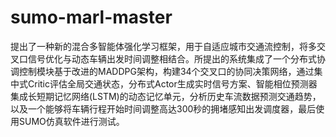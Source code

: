 # sumo-marl-master
提出了一种新的混合多智能体强化学习框架，用于自适应城市交通流控制，将多交叉口信号优化与动态车辆出发时间调整相结合。所提出的系统集成了一个分布式协调控制模块基于改进的MADDPG架构，构建34个交叉口的协同决策网络，通过集中式Critic评估全局交通状态，分布式Actor生成实时信号方案、智能相位预测器集成长短期记忆网络(LSTM)的动态记忆单元，分析历史车流数据预测交通趋势，以及一个能够将车辆行程开始时间调整高达300秒的拥堵感知出发调度器，最后使用SUMO仿真软件进行测试。
